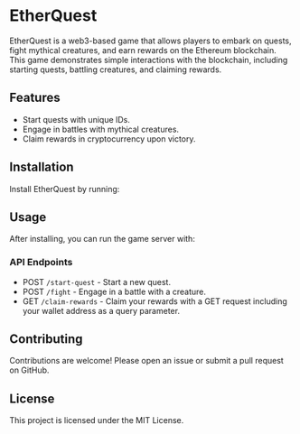 # EtherQuest

EtherQuest is a web3-based game that allows players to embark on quests, fight mythical creatures, and earn rewards on the Ethereum blockchain. This game demonstrates simple interactions with the blockchain, including starting quests, battling creatures, and claiming rewards.

## Features

- Start quests with unique IDs.
- Engage in battles with mythical creatures.
- Claim rewards in cryptocurrency upon victory.

## Installation

Install EtherQuest by running:


## Usage

After installing, you can run the game server with:


### API Endpoints

- POST `/start-quest` - Start a new quest.
- POST `/fight` - Engage in a battle with a creature.
- GET `/claim-rewards` - Claim your rewards with a GET request including your wallet address as a query parameter.

## Contributing

Contributions are welcome! Please open an issue or submit a pull request on GitHub.

## License

This project is licensed under the MIT License.
